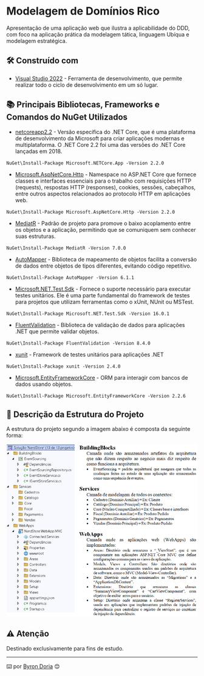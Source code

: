 # Modelagem de Domínios Rico 

Apresentação de uma aplicação web que ilustra a aplicabilidade do DDD, com foco na aplicação prática da modelagem tática, linguagem Ubíqua e modelagem estratégica.

## 🛠️ Construído com

* [Visual Studio 2022](https://learn.microsoft.com/pt-br/visualstudio/windows/?view=vs-2022) - Ferramenta de desenvolvimento, que permite realizar todo o ciclo de desenvolvimento em um só lugar.

## 📚 Principais Bibliotecas, Frameworks e Comandos do NuGet Utilizados

* [netcoreapp2.2](https://learn.microsoft.com/pt-br/dotnet/core/whats-new/dotnet-core-2-2) - Versão específica do .NET Core, que é uma plataforma de desenvolvimento da Microsoft para criar aplicações modernas e multiplataforma. O .NET Core 2.2 foi uma das versões do .NET Core lançadas em 2018.

```
NuGet\Install-Package Microsoft.NETCore.App -Version 2.2.0
```

* [Microsoft.AspNetCore.Http](https://learn.microsoft.com/pt-br/dotnet/core/whats-new/dotnet-core-2-2) - Namespace no ASP.NET Core que fornece classes e interfaces essenciais para o trabalho com requisições HTTP (requests), respostas HTTP (responses), cookies, sessões, cabeçalhos, entre outros aspectos relacionados ao protocolo HTTP em aplicações web.

```
NuGet\Install-Package Microsoft.AspNetCore.Http -Version 2.2.0
```

* [MediatR](https://medium.com/tableless/mediatr-com-asp-net-core-7b98ba0ca640) - Padrão de projeto para promove o baixo acoplamento entre os objetos e a aplicação, permitindo que se comuniquem sem conhecer suas estruturas.

```
NuGet\Install-Package MediatR -Version 7.0.0
```

* [AutoMapper](https://automapper.org/) - Biblioteca de mapeamento de objetos facilita a conversão de dados entre objetos de tipos diferentes, evitando código repetitivo.

```
NuGet\Install-Package AutoMapper -Version 6.1.1
``` 

* [Microsoft.NET.Test.Sdk](https://learn.microsoft.com/pt-br/dotnet/core/tools/dotnet-test) - Fornece o suporte necessário para executar testes unitários. Ele é uma parte fundamental do framework de testes para projetos que utilizam ferramentas como o xUnit, NUnit ou MSTest.

```
NuGet\Install-Package Microsoft.NET.Test.Sdk -Version 16.0.1
```

* [FluentValidation](https://docs.fluentvalidation.net/en/latest/) - Biblioteca de validação de dados para aplicações .NET que permite validar objetos.

```
NuGet\Install-Package FluentValidation -Version 8.4.0
```

* [xunit](https://xunit.net/) - Framework de testes unitários para aplicações .NET

```
NuGet\Install-Package xunit -Version 2.4.0
```

* [Microsoft.EntityFrameworkCore](https://learn.microsoft.com/pt-br/ef/core/get-started/overview/install) - ORM para interagir com bancos de dados usando objetos.

```
NuGet\Install-Package Microsoft.EntityFrameworkCore -Version 2.2.6
```

## 🚧 Descrição da Estrutura do Projeto

A estrutura do projeto segundo a imagem abaixo é composta da seguinte forma:

![EstruturaDoProjeto](screenshots/estrutura.PNG)

## ⚠️ Atenção

Destinado exclusivamente para fins de estudo.

---
⌨️ por [Byron Doria](https://gist.github.com/lohhans) 😊
